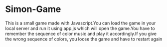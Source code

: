 # Simon-Game

This is a small game made with Javascript.You can load the game in your local server and run it using app.js which will open the game.You have to remember the sequence of color music and play it accordingly.If you give the wrong sequence of colors, you loose the game and have to restart again
